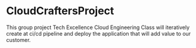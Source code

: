 # CloudCraftersProject
This group project Tech Excellence Cloud Engineering Class will iteratively create at ci/cd pipeline and deploy the application that will add value to our customer. 
